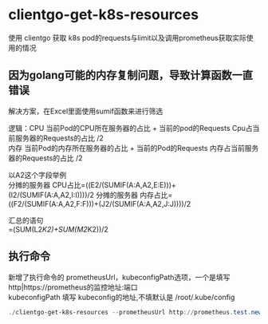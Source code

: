 # clientgo-get-k8s-resources
使用 clientgo 获取 k8s pod的requests与limit以及调用prometheus获取实际使用的情况


## 因为golang可能的内存复制问题，导致计算函数一直错误
解决方案，在Excel里面使用sumif函数来进行筛选

逻辑：CPU 当前Pod的CPU所在服务器的占比 + 当前的pod的Requests Cpu占当前服务器的Requests的占比 /2   
      内存 当前Pod的内存所在服务器的占比 + 当前的Pod的Requests 内存占当前服务器的Requests的占比 /2   

以A2这个字段举例  
分摊的服务器 CPU占比=((E2/(SUMIF(A:A,A2,E:E)))+(I2/(SUMIF(A:A,A2,I:I))))/2
分摊的服务器 内存占比=((F2/(SUMIF(A:A,A2,F:F)))+(J2/(SUMIF(A:A,A2,J:J))))/2

汇总的语句  
=(SUM(L2*K2)+SUM(M2*K2))/2

## 执行命令  

新增了执行命令的 prometheusUrl，kubeconfigPath选项，一个是填写 http|https://prometheus的监控地址:端口  
kubeconfigPath 填写 kubeconfig的地址,不填默认是 /root/.kube/config   

```powershell
./clientgo-get-k8s-resources --prometheusUrl http://prometheus.test.newhopescm.com --kubeconfigPath /root/.kube/yyx-ali-qa.yaml
```



